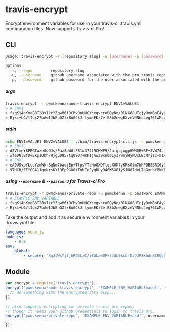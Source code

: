# travis-encrypt
Encrypt environment variables for use in your travis-ci .travis.yml configuration files. Now supports Travis-ci Pro!

## CLI
```bash
Usage: travis-encrypt -r [repository slug] -u [username] -p [password]

Options:
  -r, --repo        repository slug                                                   [string]
  -u, --username    github username associated with the pro travis repo               [string]
  -p, --password    github password for the user associated with the pro travis repo  [string]
```

##### args
```bash
travis-encrypt -r pwmckenna/node-travis-encrypt ENV1=VALUE1
> # ENV1
> fsqKj4hKmeB8T28xIkrYZqwM6i9CMvOnUUGXcxgvcroBQyNn/0lNX68UTcjyOmW8oE4yOyHJ+rWLp6qEG \
> Rjxi+LG/lIqx27bAwIJbEnOZfxBuGCkJrlymsEKz7efE8b2nwgBXzeVNNhu4eg76IwMcgXL5QxrsYhwRMyXGcsOcBA=
```

##### stdin
```bash
echo ENV1=VALUE1 ENV2=VALUE2 | ./bin/travis-encrypt-cli.js -r pwmckenna/node-travis-encrypt
> # ENV1
> dSVtmeY8PRGTwze0dQJs/PazSbWUtF81w374t9CHWP9/JafgLjxgp6WHQR+RF+3VW74LlgOvD4q1XN2KT+nsN0 \
> wfeDNlBfD+Ekp1Ohh/Hjgu0957tq8907+KPIjAwJ9xnbd1y37wnjHyMUxLBcMrjzc+m1Vbx5E2gNEeMvApN28=
> # ENV2
> eA9USvpYLcLYzmWkrBqNm7baojEp+TfpsYTzHoGXDTlqsX0K7yKRsGtm7bHPOBSBRI6y71iT752NQn93broqwN \
> 9THCR/ZEYGGA1JgoNrsKYlDFp9G00tTobIoFygDUy940W5X0fySJU87dxLTaGxcbfMkKFAPamnpSEQI2Jkyso=
```

##### using `--username` & `--password` for Travis-ci Pro
```bash
travis-encrypt -r pwmckenna/private-repo -u pwmckenna -p password EXAMPLE_ENV_VARIABLE
> # EXAMPLE_ENV_VARIABLE
> fsqKj4hKmeB8T28xIkrYZqwM6i9CMvOnUUGXcxgvcroBQyNn/0lNX68UTcjyOmW8oE4yOyHJ+rWLp6qEG \
> Rjxi+LG/lIqx27bAwIJbEnOZfxBuGCkJrlymsEKz7efE8b2nwgBXzeVNNhu4eg76IwMcgXL5QxrsYhwRMyXGcsOcBA=
```

Take the output and add it as secure environment variables in your *.travis.yml* file.
```yml
language: node_js
node_js:
    - 0.8
env:
    global:
        - secure: "XqJtWxYjtjhRO3LzC/iBGLawDP+f/dL6kcUfDzDJPSKhdnXIRQgBE65g58hf1bPh4YowxuyPUnpK5pq6+frYQ6zNsW0AWBMa2dUP1FdSIxdCJNa3UHlMLYhqqECuVvev9A9NCijKBkuOOA+OvNgq9NIQsiS4g+dsaAlpuE72MYc="
```

## Module
```js
var encrypt = require('travis-encrypt');
encrypt('pwmckenna/node-travis-encrypt', 'EXAMPLE_ENV_VARIABLE=asdf', function (err, blob) {
  // do something with the encrypted data blob...
});

// also supports encrypting for private travis pro repos,
// though it needs your github credentials to login to travis pro.
encrypt('pwmckenna/private-repo', 'EXAMPLE_ENV_VARIABLE=asdf', username, password, function (err, blob) {

});
```

